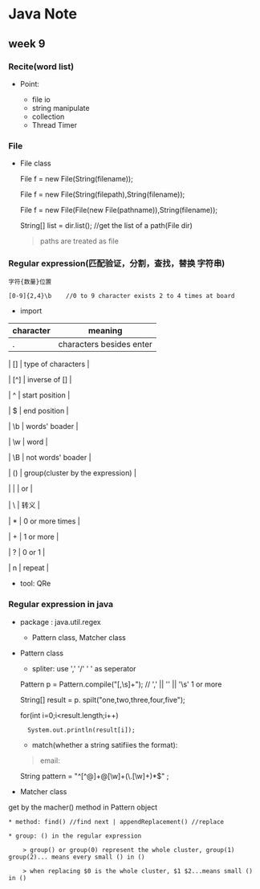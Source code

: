 # Java Note

<h2 id ="9">week 9</h2>

### Recite(word list)

* Point: 
	
	* file io
	* string manipulate
	* collection
	* Thread Timer
	
### File

* File class
	
	File f = new File(String(filename));

	File f = new File(String(filepath),String(filename));

	File f = new File(File(new File(pathname)),String(filename));
	
	String[] list = dir.list(); //get the list of a path(File dir)

	> paths are treated as file
	

### Regular expression(匹配验证，分割，查找，替换 字符串)

	字符{数量}位置

	[0-9]{2,4}\b	//0 to 9 character exists 2 to 4 times at board

* import 

| character | meaning |
|---------|----------------------------------|
| . | characters besides enter|

| [] | type of characters |

| [^] | inverse of [] |

| ^ | start position |

| $ | end position |

| \b | words' boader |

| \w | word |

| \B | not words' boader |

| () | group(cluster by the expression) |

| \| | or |

| \\ | 转义 |

| \* | 0 or more times |

| \+ | 1 or more |

| ? | 0 or 1 |

| n | repeat |

* tool: QRe

### Regular expression in java

* package : java.util.regex

	* Pattern class, Matcher class

* Pattern class

	* spliter: use ',' '/' ' ' as seperator

	Pattern p = Pattern.compile("[,\\s]+"); // ',' || '\' || '\s'  1 or more

	String[] result = p. spilt("one,two,three,four,five");

	for(int i=0;i<result.length;i++)
		
		System.out.println(result[i]);

	* match(whether a string satifiies the format):
	> email: 

	String pattern = "^[^@]+@[\\w]+(\\.[\\w]+)*$" ; 

* Matcher class

get by the macher() method in Pattern object

	* method: find() //find next | appendReplacement() //replace 

	* group: () in the regular expression

		> group() or group(0) represent the whole cluster, group(1) group(2)... means every small () in ()

		> when replacing $0 is the whole cluster, $1 $2...means small () in ()














